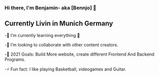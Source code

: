 ### Hi there, I'm Benjamin- aka [Bennjo] 👋

## Currently Livin in Munich Germany
-🌱 I’m currently learning everything 🤣

-👯 I’m looking to collaborate with other content creators.

-🥅 2021 Goals: Build More website, create different Frontend And Backend Programs.

-⚡ Fun fact: I like playing Basketball, videogames and Guitar.

